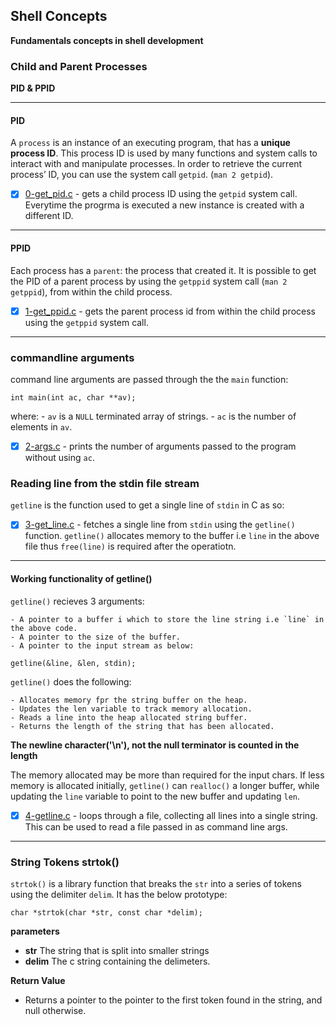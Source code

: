 ## Shell Concepts

**Fundamentals concepts in shell development**

### Child and Parent Processes

**PID & PPID**

---

#### PID

 A `process` is an instance of an executing program, that has a **unique process ID**. This process ID is used by many functions and system calls to interact with and manipulate processes. In order to retrieve the current process’ ID, you can use the system call `getpid`. (`man 2 getpid`).

- [x] [0-get_pid.c](pid.c) - gets a child process ID using the `getpid` system call. Everytime the progrma is executed a new instance is created with a different  ID.

---

#### PPID

Each process has a `parent`: the process that created it. It is possible to get the PID of a parent process by using the `getppid` system call (`man 2 getppid`), from within the child process.

- [x] [1-get_ppid.c](ppid.c) - gets the parent process id from within the child process using the `getppid` system call.


---

### commandline arguments

command line arguments are passed through the the `main` function:

``` 
int main(int ac, char **av);
```
where:
	- `av` is a `NULL` terminated array of strings.
	- `ac` is the number of elements in `av`.

- [x] [2-args.c](2-args.c) - prints the number of arguments passed to the program without using `ac`.

### Reading line from the stdin file stream

`getline` is the function used to get a single line of `stdin` in C as so:

- [x] [3-get_line.c](3-get_line.c) - fetches a single line from `stdin` using the `getline()` function. `getline()` allocates memory to the buffer i.e `line` in the above file thus `free(line)` is required after the operatiotn.

---
#### Working functionality of getline()

`getline()` recieves 3 arguments:

	- A pointer to a buffer i which to store the line string i.e `line` in the above code.
	- A pointer to the size of the buffer.
	- A pointer to the input stream as below:

```
getline(&line, &len, stdin);
```

`getline()` does the following:

	- Allocates memory fpr the string buffer on the heap.
	- Updates the len variable to track memory allocation.
	- Reads a line into the heap allocated string buffer.
	- Returns the length of the string that has been allocated.

__The newline character('\n'), not the null terminator is counted in the length__

The memory allocated may be more than required for the input chars. If less memory is allocated initially, `getline()` can `realloc()` a longer buffer, while updating the `line` variable to point to the new buffer and updating `len`.

- [x] [4-getline.c](4-getline.c) - loops through a file, collecting all lines into a single string. This can be used to read a file passed in  as command line args. 

---
### String Tokens strtok()

`strtok()` is a library function that breaks the `str` into a series of tokens using the delimiter `delim`. It has the below prototype:
```
char *strtok(char *str, const char *delim);
```

**parameters**

- **str** The string that is split into smaller strings
- **delim** The c string containing the delimeters.

**Return Value**

- Returns a pointer to the pointer to the first token found in the string, and null otherwise.
